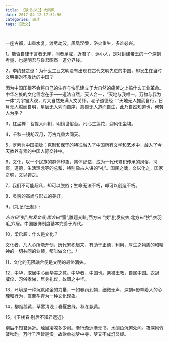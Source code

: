```yaml
---
title: 【读书小记】大同风
date: 2017-04-12 17:32:56
categories: 阅读
tags: [散文]

---
```

一座古都，山重水复，渡尽劫波，凤凰涅槃，浴火重生，多难必兴。

1。能否自律于言者无罪，闻者足戒，近君子，远小人，是对封建帝王的一个深刻考量，也是明君与昏君昭然一道分界线。

2，李约瑟之谜：为什么工业文明没有出现在古代文明先进的中国，却发生在当时文明相对不发达的中国？<!--more-->

因为中国压根不会将自己的生存与快乐建立于大自然的痛苦之上搞什么工业革命。中华名族的文化信念在于——道法自然，天人合一，“天地与我唯一，万物与我为一体”为宇宙大观，对大自然充满人文关怀。老子道德经：“天地无人推而自行，日月无人燃而自明，星辰无人列而自序，禽兽无人造而自生，此乃自然知道也，何劳人为乎？

3，红尘禅：菩提人间树，明镜世俗台。凡心生莲花，迎风化尘埃。

4，千秋一镜胡汉月，万古九重大同天。

5，罗素为中国把脉：克制和保守的特征融入了中国所有文学和艺术中，融入了今天教养有素的中国人际交往中。

6，文化，以一个民族的群体印象，集体记忆，成为一代代累积传承的风俗，习惯，道德，生活理念等的总和，特别像古人讲的“礼”。国民之魂，文以化之，国家之魂，文以铸之。

7，我们不可能超凡，却可以脱俗；生命无法不朽，却可以创造不朽。

8，灵魂的高尚与形式的美好。

9，《礼记?王制》:

*东方曰*“夷”*,批发文身;南方*曰“蛮”,雕题交趾;西方曰 “戎”,批发皮衣;北方曰“狄”,衣羽毛,穴居。中国服饰制度基本完善于周代。

10，梁启超：什么是文化？

文化者，凡人心所能开创，历代累积起来，有助于正德，利用，厚生之物质的和精神的一切共同的业绩，都叫做文化。/

11，文化的无限融合便是文明的最终消失。

12，中华，取居中心而华美之意。中华者，中国也。亲被王教，自属中国。衣冠威仪，习俗孝悌，居身礼仪，故谓之中华。

13，环境是一种沉默如金的力量，一如春雨润物，细微无声，深刻=影响着人的心理和行为，直至孕育为一种文化现象。

14，柳烟鹅黄，草雾清浅；春夏放绿，秋冬飘黄。

15，《玉楼春·别后不知君远近》

别后不知君远近。触目凄凉多少闷。渐行渐远渐无书，水阔鱼沉何处问。夜深风竹敲秋韵。万叶千声皆是恨。故欹单枕梦中寻，梦又不成灯又烬。